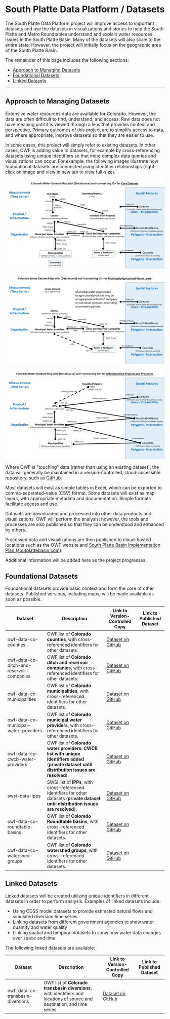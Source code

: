 # South Platte Data Platform / Datasets #

The South Platte Data Platform project will improve access to important datasets and use the datasets
in visualizations and stories to help the South Platte and Metro Roundtables understand and explain water resources issues
in the South Platte Basin.
Many of the datasets will also scale to the entire state.
However, the project will initially focus on the geographic area of the South Platte Basin.

The remainder of this page includes the following sections:

* [Approach to Managing Datasets](#approach-to-managing-datasets)
* [Foundational Datasets](#foundational-datasets)
* [Linked Datasets](#linked-datasets)

-----------

## Approach to Managing Datasets ##

Extensive water resources data are available for Colorado.
However, the data are often difficult to find, understand, and access.
Raw data does not have meaning until it is viewed through a lens that provides context and perspective.
Primary outcomes of this project are to simplify access to data, and where appropriate, improve datasets so that they are easier to use.

In some cases, this project will simply refer to existing datasets.
In other cases, OWF is adding value to datasets, for example by cross-referencing datasets using unique identifiers
so that more complex data queries and visualizations can occur.
For example, the following images illustrate how foundational datasets are connected using identifier relationships
(right-click on image and view in new tab to view full-size).

![Datasets map](datasets-images/co-water-datasets-map.png)

![Urban agricultural water rental dataset](datasets-images/co-water-datasets-map-ag-water-lease.png)

![IPPs dataset](datasets-images/co-water-datasets-map-ipps.png)

Where OWF is "touching" data (rather than using an existing dataset),
the data will generally be maintained in a version-controlled, cloud-accessible repository, such as
[GitHub](https://github.com/).

Most datasets will exist as simple tables in Excel, which can be exported to comma-separated-value (CSV) format.
Some datasets will exist as map layers, with appropriate metadata and documentation.
Simple formats facilitate access and use.

Datasets are downloaded and processed into other data products and visualizations.
OWF will perform the analysis; however, the tools and processes are also published so that they
can be understood and enhanced by others.

Processed data and visualizations are then published to cloud-hosted locations such as
the OWF website and
[South Platte Basin Implementation Plan (soutplattebasin.com)](http://southplattebasin.com/).

Additional information will be added here as the project progresses.

## Foundational Datasets ##

Foundational datasets provide basic context and form the core of other datasets.
Published versions, including maps, will be made available as soon as possible.

| Dataset                                   | Description                                                                                                                                      | Link to Version-Controlled Copy                                                                       | Link to Published Dataset |
| ----------------------------------------- | ------------------------------------------------------------------------------------------------------------------------------------------------ | ----------------------------------------------------------------------------------------------------- | ------------------------- |
| owf-data-co-counties                      | OWF list of **Colorado counties**, with cross-referenced identifiers for other datasets.                                                         | [Dataset on GitHub](https://github.com/OpenWaterFoundation/owf-data-co-counties)                      |                           |
| owf-data-co-ditch-and-reservoir-companies | OWF list of **Colorado ditch and reservoir companies**, with cross-referenced identifiers for other datasets.                                    | [Dataset on GitHub](https://github.com/OpenWaterFoundation/owf-data-co-ditch-and-reservoir-companies) |                           |
| owf-data-co-municipalities                | OWF list of **Colorado municipalities**, with cross-referenced identifiers for other datasets.                                                   | [Dataset on GitHub](https://github.com/OpenWaterFoundation/owf-data-co-municipalities)                |                           |
| owf-data-co-municipal-water-providers     | OWF list of **Colorado municipal water providers**, with cross-referenced identifiers for other datasets.                                        | [Dataset on GitHub](https://github.com/OpenWaterFoundation/owf-data-co-municipal-water-providers)     |                           |
| owf-data-co-cwcb-water-providers          | OWF list of **Colorado water providers:  CWCB list with unique identifiers added** (**private dataset until distribution issues are resolved**). | [Dataset on GitHub](https://github.com/OpenWaterFoundation/owf-data-co-cwcb-water-providers)          |                           |
| swsi-data-ipps                            | SWSI list of **IPPs**, with cross-referenced identifiers for other datasets (**private dataset until distribution issues are resolved**).        | [Dataset on GitHub](https://github.com/OpenWaterFoundation/swsi-data-ipps)                            |                           |
| owf-data-co-roundtable-basins             | OWF list of **Colorado Roundtable basins**, with cross-referenced identifiers for other datasets.                                                | [Dataset on GitHub](https://github.com/OpenWaterFoundation/owf-data-co-roundtable-basins)             |                           |
| owf-data-co-watershed-groups              | OWF list of **Colorado watershed groups**, with cross-referenced identifiers for other datasets.                                                 | [Dataset on GitHub](https://github.com/OpenWaterFoundation/owf-data-co-watershed-groups)              |                           |

## Linked Datasets ##

Linked datasets will be created utilizing unique identifiers in different datasets in order to perform analysis.
Examples of linked datasets include:

* Using CDSS model datasets to provide estimated natural flows and simulated diversion time series
* Linking datasets from different government agencies to show water quantity and water quality
* Linking spatial and temporal datasets to show how water data changes over space and time

The following linked datasets are available:

| Dataset                                   | Description                                                                                                                                      | Link to Version-Controlled Copy                                                                       | Link to Published Dataset |
| ----------------------------------------- | ------------------------------------------------------------------------------------------------------------------------------------------------ | ----------------------------------------------------------------------------------------------------- | ------------------------- |
| owf-data-co-transbasin-diversions         | OWF list of **Colorado transbasin diversions**, with identifiers and locations of source and destination, and time series. | [Dataset on GitHub](https://github.com/OpenWaterFoundation/owf-data-co-transbasin-diversions)                      |                           |
